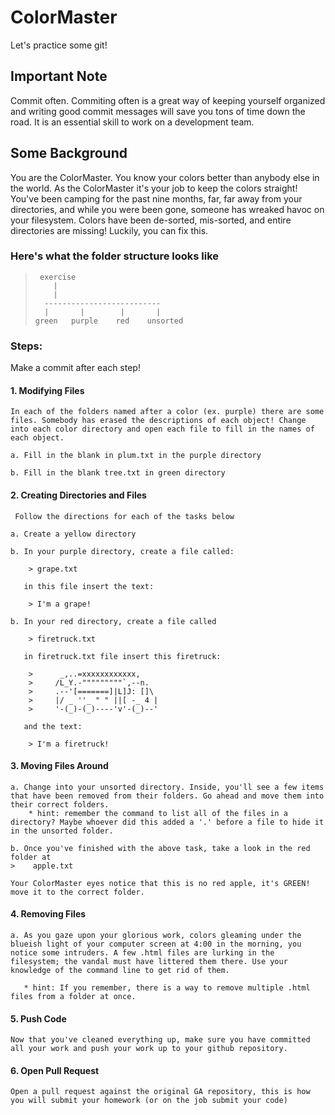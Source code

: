# ColorMaster

<p>Let's practice some git!</p>

## Important Note

<p> Commit often.  Commiting often is a great way of keeping yourself organized and writing good commit messages will save you tons of time down the road.  It is an essential skill to work on a development team.</p>

## Some Background

<p>You are the ColorMaster. You know your colors better than anybody else in the world.  As the ColorMaster it's your job to keep the colors straight! You've been camping for the past nine months, far, far away from your directories, and while you were been gone, someone has wreaked havoc on your filesystem. Colors have been de-sorted, mis-sorted, and entire directories are missing! Luckily, you can fix this. </p>

### Here's what the folder structure looks like
>      exercise
>         |
>         |
>       --------------------------
>       |       |        |       |
>     green   purple    red    unsorted

### Steps:

Make a commit after each step!

#### 1. Modifying Files

    In each of the folders named after a color (ex. purple) there are some files. Somebody has erased the descriptions of each object! Change into each color directory and open each file to fill in the names of each object.

    a. Fill in the blank in plum.txt in the purple directory

    b. Fill in the blank tree.txt in green directory

#### 2.  Creating Directories and Files

     Follow the directions for each of the tasks below

    a. Create a yellow directory

    b. In your purple directory, create a file called:

        > grape.txt

       in this file insert the text:

        > I'm a grape!

    b. In your red directory, create a file called

        > firetruck.txt

       in firetruck.txt file insert this firetruck:

        >      _,..=xxxxxxxxxxxx,
        >     /L_Y.-"""""""""`,--n.
        >     .--'[=======]|L]J: []\
        >     |/ _ ''_ " " ||[ -_ 4 |
        >     '-(_)-(_)----'v'-(_)--'

       and the text:

        > I'm a firetruck!

#### 3. Moving Files Around

    a. Change into your unsorted directory. Inside, you'll see a few items that have been removed from their folders. Go ahead and move them into their correct folders.
        * hint: remember the command to list all of the files in a directory? Maybe whoever did this added a '.' before a file to hide it in the unsorted folder.

    b. Once you've finished with the above task, take a look in the red folder at
    >    apple.txt

    Your ColorMaster eyes notice that this is no red apple, it's GREEN! move it to the correct folder.

#### 4. Removing Files

    a. As you gaze upon your glorious work, colors gleaming under the blueish light of your computer screen at 4:00 in the morning, you notice some intruders. A few .html files are lurking in the filesystem; the vandal must have littered them there. Use your knowledge of the command line to get rid of them.

       * hint: If you remember, there is a way to remove multiple .html files from a folder at once.

#### 5. Push Code
    Now that you've cleaned everything up, make sure you have committed all your work and push your work up to your github repository.

#### 6. Open Pull Request
    Open a pull request against the original GA repository, this is how you will submit your homework (or on the job submit your code)
